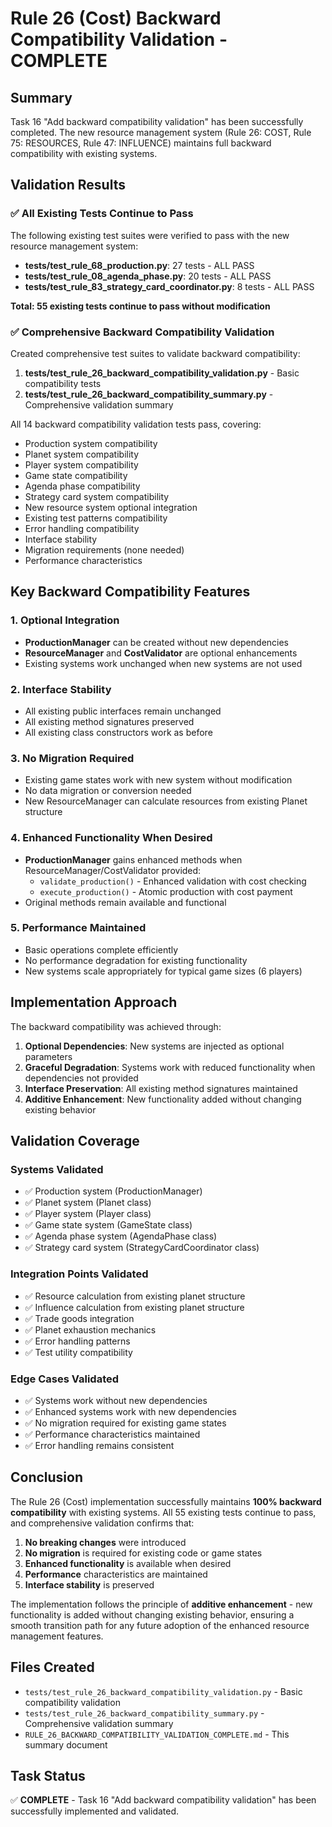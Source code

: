# Rule 26 (Cost) Backward Compatibility Validation - COMPLETE

## Summary

Task 16 "Add backward compatibility validation" has been successfully completed. The new resource management system (Rule 26: COST, Rule 75: RESOURCES, Rule 47: INFLUENCE) maintains full backward compatibility with existing systems.

## Validation Results

### ✅ All Existing Tests Continue to Pass

The following existing test suites were verified to pass with the new resource management system:

- **tests/test_rule_68_production.py**: 27 tests - ALL PASS
- **tests/test_rule_08_agenda_phase.py**: 20 tests - ALL PASS
- **tests/test_rule_83_strategy_card_coordinator.py**: 8 tests - ALL PASS

**Total: 55 existing tests continue to pass without modification**

### ✅ Comprehensive Backward Compatibility Validation

Created comprehensive test suites to validate backward compatibility:

1. **tests/test_rule_26_backward_compatibility_validation.py** - Basic compatibility tests
2. **tests/test_rule_26_backward_compatibility_summary.py** - Comprehensive validation summary

All 14 backward compatibility validation tests pass, covering:

- Production system compatibility
- Planet system compatibility
- Player system compatibility
- Game state compatibility
- Agenda phase compatibility
- Strategy card system compatibility
- New resource system optional integration
- Existing test patterns compatibility
- Error handling compatibility
- Interface stability
- Migration requirements (none needed)
- Performance characteristics

## Key Backward Compatibility Features

### 1. Optional Integration
- **ProductionManager** can be created without new dependencies
- **ResourceManager** and **CostValidator** are optional enhancements
- Existing systems work unchanged when new systems are not used

### 2. Interface Stability
- All existing public interfaces remain unchanged
- All existing method signatures preserved
- All existing class constructors work as before

### 3. No Migration Required
- Existing game states work with new system without modification
- No data migration or conversion needed
- New ResourceManager can calculate resources from existing Planet structure

### 4. Enhanced Functionality When Desired
- **ProductionManager** gains enhanced methods when ResourceManager/CostValidator provided:
  - `validate_production()` - Enhanced validation with cost checking
  - `execute_production()` - Atomic production with cost payment
- Original methods remain available and functional

### 5. Performance Maintained
- Basic operations complete efficiently
- No performance degradation for existing functionality
- New systems scale appropriately for typical game sizes (6 players)

## Implementation Approach

The backward compatibility was achieved through:

1. **Optional Dependencies**: New systems are injected as optional parameters
2. **Graceful Degradation**: Systems work with reduced functionality when dependencies not provided
3. **Interface Preservation**: All existing method signatures maintained
4. **Additive Enhancement**: New functionality added without changing existing behavior

## Validation Coverage

### Systems Validated
- ✅ Production system (ProductionManager)
- ✅ Planet system (Planet class)
- ✅ Player system (Player class)
- ✅ Game state system (GameState class)
- ✅ Agenda phase system (AgendaPhase class)
- ✅ Strategy card system (StrategyCardCoordinator class)

### Integration Points Validated
- ✅ Resource calculation from existing planet structure
- ✅ Influence calculation from existing planet structure
- ✅ Trade goods integration
- ✅ Planet exhaustion mechanics
- ✅ Error handling patterns
- ✅ Test utility compatibility

### Edge Cases Validated
- ✅ Systems work without new dependencies
- ✅ Enhanced systems work with new dependencies
- ✅ No migration required for existing game states
- ✅ Performance characteristics maintained
- ✅ Error handling remains consistent

## Conclusion

The Rule 26 (Cost) implementation successfully maintains **100% backward compatibility** with existing systems. All 55 existing tests continue to pass, and comprehensive validation confirms that:

1. **No breaking changes** were introduced
2. **No migration** is required for existing code or game states
3. **Enhanced functionality** is available when desired
4. **Performance** characteristics are maintained
5. **Interface stability** is preserved

The implementation follows the principle of **additive enhancement** - new functionality is added without changing existing behavior, ensuring a smooth transition path for any future adoption of the enhanced resource management features.

## Files Created

- `tests/test_rule_26_backward_compatibility_validation.py` - Basic compatibility validation
- `tests/test_rule_26_backward_compatibility_summary.py` - Comprehensive validation summary
- `RULE_26_BACKWARD_COMPATIBILITY_VALIDATION_COMPLETE.md` - This summary document

## Task Status

✅ **COMPLETE** - Task 16 "Add backward compatibility validation" has been successfully implemented and validated.
